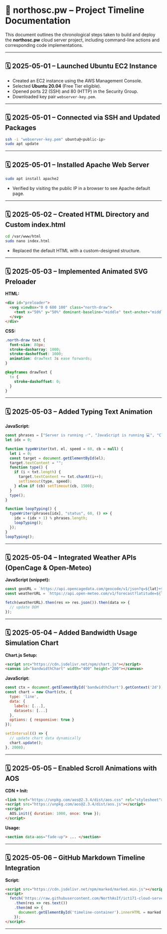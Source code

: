 # 📅 northosc.pw – Project Timeline Documentation

This document outlines the chronological steps taken to build and deploy the **northosc.pw** cloud server project, including command-line actions and corresponding code implementations.

---

## 🗓️ 2025-05-01 – Launched Ubuntu EC2 Instance

- Created an EC2 instance using the AWS Management Console.
- Selected **Ubuntu 20.04** (Free Tier eligible).
- Opened ports 22 (SSH) and 80 (HTTP) in the Security Group.
- Downloaded key pair `webserver-key.pem`.

---

## 🗓️ 2025-05-01 – Connected via SSH and Updated Packages

```bash
ssh -i "webserver-key.pem" ubuntu@<public-ip>
sudo apt update
```

---

## 🗓️ 2025-05-01 – Installed Apache Web Server

```bash
sudo apt install apache2
```

- Verified by visiting the public IP in a browser to see Apache default page.

---

## 🗓️ 2025-05-02 – Created HTML Directory and Custom index.html

```bash
cd /var/www/html
sudo nano index.html
```

- Replaced the default HTML with a custom-designed structure.

---

## 🗓️ 2025-05-03 – Implemented Animated SVG Preloader

**HTML:**
```html
<div id="preloader">
  <svg viewBox="0 0 600 100" class="north-draw">
    <text x="50%" y="50%" dominant-baseline="middle" text-anchor="middle">NORTH</text>
  </svg>
</div>
```

**CSS:**
```css
.north-draw text {
  font-size: 80px;
  stroke-dasharray: 1000;
  stroke-dashoffset: 1000;
  animation: drawText 3s ease forwards;
}

@keyframes drawText {
  to {
    stroke-dashoffset: 0;
  }
}
```

---

## 🗓️ 2025-05-03 – Added Typing Text Animation

**JavaScript:**
```js
const phrases = ["Server is running ✅", "JavaScript is running 💻", "Cloud connected 🌐"];
let idx = 0;

function typeWriter(txt, el, speed = 60, cb = null) {
  let i = 0;
  const target = document.getElementById(el);
  target.textContent = "";
  function type() {
    if (i < txt.length) {
      target.textContent += txt.charAt(i++);
      setTimeout(type, speed);
    } else if (cb) setTimeout(cb, 1500);
  }
  type();
}

function loopTyping() {
  typeWriter(phrases[idx], "status", 60, () => {
    idx = (idx + 1) % phrases.length;
    loopTyping();
  });
}
loopTyping();
```

---

## 🗓️ 2025-05-04 – Integrated Weather APIs (OpenCage & Open-Meteo)

**JavaScript (snippet):**
```js
const geoURL = `https://api.opencagedata.com/geocode/v1/json?q=${lat}+${lon}&key=API_KEY`;
const weatherURL = `https://api.open-meteo.com/v1/forecast?latitude=${lat}&longitude=${lon}&current_weather=true`;

fetch(weatherURL).then(res => res.json()).then(data => {
  // update DOM
});
```

---

## 🗓️ 2025-05-04 – Added Bandwidth Usage Simulation Chart

**Chart.js Setup:**
```html
<script src="https://cdn.jsdelivr.net/npm/chart.js"></script>
<canvas id="bandwidthChart" width="400" height="200"></canvas>
```

**JavaScript:**
```js
const ctx = document.getElementById('bandwidthChart').getContext('2d');
const chart = new Chart(ctx, {
  type: 'line',
  data: {
    labels: [...],
    datasets: [...]
  },
  options: { responsive: true }
});

setInterval(() => {
  // update chart data dynamically
  chart.update();
}, 2000);
```

---

## 🗓️ 2025-05-05 – Enabled Scroll Animations with AOS

**CDN + Init:**
```html
<link href="https://unpkg.com/aos@2.3.4/dist/aos.css" rel="stylesheet">
<script src="https://unpkg.com/aos@2.3.4/dist/aos.js"></script>
<script>
  AOS.init({ duration: 1000, once: true });
</script>
```

**Usage:**
```html
<section data-aos="fade-up"> ... </section>
```

---

## 🗓️ 2025-05-06 – GitHub Markdown Timeline Integration

**Script:**
```html
<script src="https://cdn.jsdelivr.net/npm/marked/marked.min.js"></script>
<script>
  fetch('https://raw.githubusercontent.com/NorthAsIf/ict171-cloud-server-project/main/Timeline.md')
    .then(res => res.text())
    .then(md => {
      document.getElementById('timeline-container').innerHTML = marked.parse(md);
    });
</script>
```

---